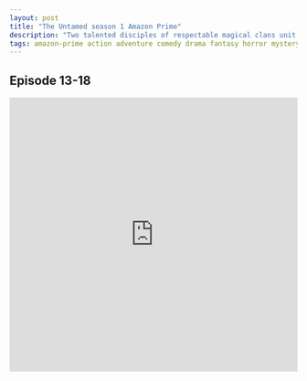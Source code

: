 ```yaml
---
layout: post
title: "The Untamed season 1 Amazon Prime"
description: "Two talented disciples of respectable magical clans unit during the cultivation training and through many hardships they are together."
tags: amazon-prime action adventure comedy drama fantasy horror mystery romance
---
```




## Episode 13-18

<div class="responsive-container">
<iframe src="https://drive.google.com/file/u/5/d/1gNB9d0FsBf3ELeyfCPjv2zhCmrWanOef/preview" frameborder="0" marginwidth="0" marginheight="0" scrolling="NO" width="100%" height="480" allowfullscreen></iframe>
<div style="width: 80px; height: 80px; position: absolute; opacity: 0; right: 0px; top: 0px;"> </div></div>